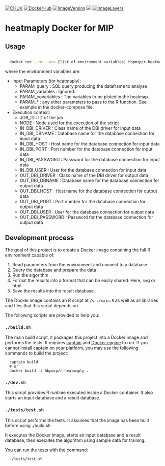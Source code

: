 [![CHUV](https://img.shields.io/badge/CHUV-LREN-AF4C64.svg)](https://www.unil.ch/lren/en/home.html) [![DockerHub](https://img.shields.io/badge/docker-hbpmip%r--heatmaply-008bb8.svg)](https://hub.docker.com/r/hbpmip/r-ggparci) [![ImageVersion](https://images.microbadger.com/badges/version/hbpmip/r-heatmaply.svg)](https://hub.docker.com/r/hbpmip/r-heatmaply/tags "hbpmip/r-heatmaply image tags") [![](https://images.microbadger.com/badges/version/hbpmip/r-heatmaply.svg)](https://microbadger.com/images/hbpmip/r-heatmaply "Get your own version badge on microbadger.com") [![ImageLayers](https://images.microbadger.com/badges/image/hbpmip/r-heatmaply.svg)](https://microbadger.com/#/images/hbpmip/r-heatmaply "hbpmip/r-heatmaply on microbadger")

# heatmaply Docker for MIP

## Usage

```sh

  docker run --rm --env [list of environment variables] hbpmip/r-heatmaply:latest compute

```

where the environment variables are:

* Input Parameters (for heatmaply):  
   - PARAM_query  : SQL query producing the dataframe to analyse  
   - PARAM_variables : Ignored.
   - PARAM_covariables : The variables to be ploted in the heatmap.
   - PARAM_* : any other parameters to pass to the R function. See example in the docker-compose file.
* Execution context:  
   - JOB_ID : ID of the job  
   - NODE : Node used for the execution of the script  
   - IN_DBI_DRIVER   : Class name of the DBI driver for input data  
   - IN_DBI_DBNAME     : Database name for the database connection for input data  
   - IN_DBI_HOST     : Host name for the database connection for input data  
   - IN_DBI_PORT     : Port number for the database connection for input data  
   - IN_DBI_PASSWORD : Password for the database connection for input data  
   - IN_DBI_USER     : User for the database connection for input data  
   - OUT_DBI_DRIVER   : Class name of the DBI driver for output data  
   - OUT_DBI_DBNAME     : Database name for the database connection for output data  
   - OUT_DBI_HOST     : Host name for the database connection for output data  
   - OUT_DBI_PORT     : Port number for the database connection for output data  
   - OUT_DBI_USER     : User for the database connection for output data  
   - OUT_DBI_PASSWORD : Password for the database connection for output data  

## Development process

The goal of this project is to create a Docker image containing the full R environment capable of:

1. Read parameters from the environment and connect to a database
2. Query the database and prepare the data
3. Run the algorithm  
4. Format the results into a format that can be easily shared. Here, svg or html.
5. Save the results into the result database.

The Docker image contains an R script at `/src/main.R` as well as all libraries and files that this script depends on.

The following scripts are provided to help you:

### `./build.sh`

The main build script, it packages this project into a Docker image and performs the tests.
It requires [captain](https://github.com/harbur/captain) and [Docker engine](https://www.docker.com/) to run. If you cannot install captain on your platform, you may use the following commands to build the project:

```
  captain build
  # or
  docker build -t hbpmip/r-heatmaply .
```

### `./dev.sh`

This script provides R runtime executed inside a Docker container. It also starts an input database and a result database.

<!-- To develop the main.R script, you should type the following in the R shell:
```
  library(devtools)
  devtools::install_github("LREN-CHUV/hbplregress")
  source(\"/src/main.R\")
```
 -->
### `./tests/test.sh`

This script performs the tests. It assumes that the image has been built before using ./build.sh

It executes the Docker image, starts an input database and a result database, then executes the algorithm using sample data for training.

You can run the tests with the command:

```
  ./tests/test.sh
```
